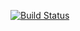 [![Build Status](https://travis-ci.org/myloft/blog.svg?branch=master)](https://travis-ci.org/myloft/blog)